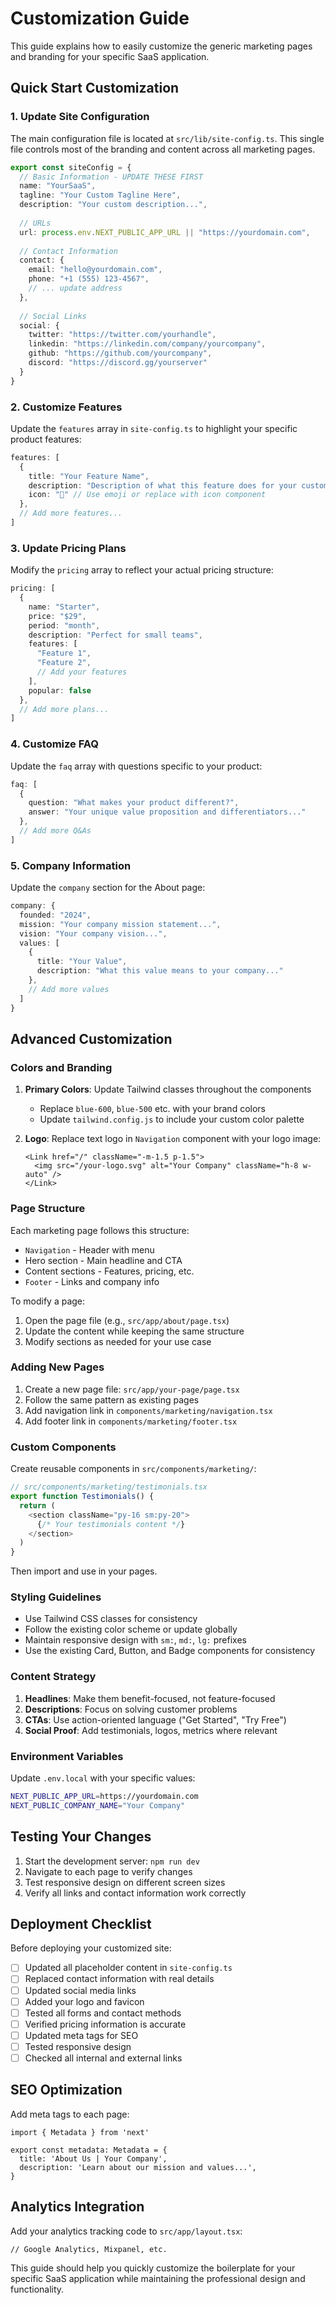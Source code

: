 # Customization Guide

This guide explains how to easily customize the generic marketing pages and branding for your specific SaaS application.

## Quick Start Customization

### 1. Update Site Configuration

The main configuration file is located at `src/lib/site-config.ts`. This single file controls most of the branding and content across all marketing pages.

```typescript
export const siteConfig = {
  // Basic Information - UPDATE THESE FIRST
  name: "YourSaaS",
  tagline: "Your Custom Tagline Here",
  description: "Your custom description...",
  
  // URLs
  url: process.env.NEXT_PUBLIC_APP_URL || "https://yourdomain.com",
  
  // Contact Information
  contact: {
    email: "hello@yourdomain.com",
    phone: "+1 (555) 123-4567",
    // ... update address
  },
  
  // Social Links
  social: {
    twitter: "https://twitter.com/yourhandle",
    linkedin: "https://linkedin.com/company/yourcompany",
    github: "https://github.com/yourcompany",
    discord: "https://discord.gg/yourserver"
  }
}
```

### 2. Customize Features

Update the `features` array in `site-config.ts` to highlight your specific product features:

```typescript
features: [
  {
    title: "Your Feature Name",
    description: "Description of what this feature does for your customers.",
    icon: "🚀" // Use emoji or replace with icon component
  },
  // Add more features...
]
```

### 3. Update Pricing Plans

Modify the `pricing` array to reflect your actual pricing structure:

```typescript
pricing: [
  {
    name: "Starter",
    price: "$29",
    period: "month",
    description: "Perfect for small teams",
    features: [
      "Feature 1",
      "Feature 2",
      // Add your features
    ],
    popular: false
  },
  // Add more plans...
]
```

### 4. Customize FAQ

Update the `faq` array with questions specific to your product:

```typescript
faq: [
  {
    question: "What makes your product different?",
    answer: "Your unique value proposition and differentiators..."
  },
  // Add more Q&As
]
```

### 5. Company Information

Update the `company` section for the About page:

```typescript
company: {
  founded: "2024",
  mission: "Your company mission statement...",
  vision: "Your company vision...",
  values: [
    {
      title: "Your Value",
      description: "What this value means to your company..."
    },
    // Add more values
  ]
}
```

## Advanced Customization

### Colors and Branding

1. **Primary Colors**: Update Tailwind classes throughout the components
   - Replace `blue-600`, `blue-500` etc. with your brand colors
   - Update `tailwind.config.js` to include your custom color palette

2. **Logo**: Replace text logo in `Navigation` component with your logo image:
   ```tsx
   <Link href="/" className="-m-1.5 p-1.5">
     <img src="/your-logo.svg" alt="Your Company" className="h-8 w-auto" />
   </Link>
   ```

### Page Structure

Each marketing page follows this structure:
- `Navigation` - Header with menu
- Hero section - Main headline and CTA
- Content sections - Features, pricing, etc.
- `Footer` - Links and company info

To modify a page:
1. Open the page file (e.g., `src/app/about/page.tsx`)
2. Update the content while keeping the same structure
3. Modify sections as needed for your use case

### Adding New Pages

1. Create a new page file: `src/app/your-page/page.tsx`
2. Follow the same pattern as existing pages
3. Add navigation link in `components/marketing/navigation.tsx`
4. Add footer link in `components/marketing/footer.tsx`

### Custom Components

Create reusable components in `src/components/marketing/`:

```typescript
// src/components/marketing/testimonials.tsx
export function Testimonials() {
  return (
    <section className="py-16 sm:py-20">
      {/* Your testimonials content */}
    </section>
  )
}
```

Then import and use in your pages.

### Styling Guidelines

- Use Tailwind CSS classes for consistency
- Follow the existing color scheme or update globally
- Maintain responsive design with `sm:`, `md:`, `lg:` prefixes
- Use the existing Card, Button, and Badge components for consistency

### Content Strategy

1. **Headlines**: Make them benefit-focused, not feature-focused
2. **Descriptions**: Focus on solving customer problems
3. **CTAs**: Use action-oriented language ("Get Started", "Try Free")
4. **Social Proof**: Add testimonials, logos, metrics where relevant

### Environment Variables

Update `.env.local` with your specific values:

```bash
NEXT_PUBLIC_APP_URL=https://yourdomain.com
NEXT_PUBLIC_COMPANY_NAME="Your Company"
```

## Testing Your Changes

1. Start the development server: `npm run dev`
2. Navigate to each page to verify changes
3. Test responsive design on different screen sizes
4. Verify all links and contact information work correctly

## Deployment Checklist

Before deploying your customized site:

- [ ] Updated all placeholder content in `site-config.ts`
- [ ] Replaced contact information with real details
- [ ] Updated social media links
- [ ] Added your logo and favicon
- [ ] Tested all forms and contact methods
- [ ] Verified pricing information is accurate
- [ ] Updated meta tags for SEO
- [ ] Tested responsive design
- [ ] Checked all internal and external links

## SEO Optimization

Add meta tags to each page:

```tsx
import { Metadata } from 'next'

export const metadata: Metadata = {
  title: 'About Us | Your Company',
  description: 'Learn about our mission and values...',
}
```

## Analytics Integration

Add your analytics tracking code to `src/app/layout.tsx`:

```tsx
// Google Analytics, Mixpanel, etc.
```

This guide should help you quickly customize the boilerplate for your specific SaaS application while maintaining the professional design and functionality.
